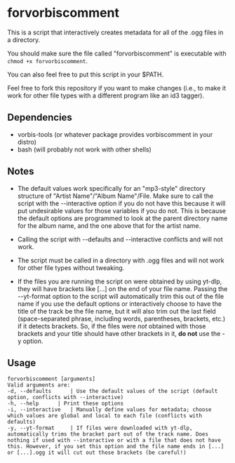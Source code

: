 # forvorbiscomment

This is a script that interactively creates metadata for all of the .ogg files in a directory.

You should make sure the file called "forvorbiscomment" is executable with `chmod +x forvorbiscomment`.

You can also feel free to put this script in your $PATH.

Feel free to fork this repository if you want to make changes (i.e., to make it work for other file types with a different program like an id3 tagger).

## Dependencies
- vorbis-tools (or whatever package provides vorbiscomment in your distro)
- bash (will probably not work with other shells)

## Notes

- The default values work specifically for an "mp3-style" directory structure of "Artist Name"/"Album Name"/File. Make sure to call the script with the --interactive option if you do not have this because it will put undesirable values for those variables if you do not. This is because the default options are programmed to look at the parent directory name for the album name, and the one above that for the artist name.

- Calling the script with --defaults and --interactive conflicts and will not work.

- The script must be called in a directory with .ogg files and will not work for other file types without tweaking.

- If the files you are running the script on were obtained by using yt-dlp, they will have brackets like [...] on the end of your file name. Passing the --yt-format option to the script will automatically trim this out of the file name if you use the default options or interactively choose to have the title of the track be the file name, but it will also trim out the last field (space-separated phrase, including words, parentheses, brackets, etc.) if it detects brackets. So, if the files were *not* obtained with those brackets and your title should have other brackets in it, **do not** use the -y option.

## Usage
```
forvorbiscomment [arguments]
Valid arguments are:
-d, --defaults		| Use the default values of the script (default option, conflicts with --interactive)
-h, --help		| Print these options
-i, --interactive	| Manually define values for metadata; choose which values are global and local to each file (conflicts with defaults)
-y, --yt-format		| If files were downloaded with yt-dlp, automatically trims the bracket part out of the track name. Does nothing if used with --interactive or with a file that does not have this. However, if you set this option and the file name ends in [...] or [...].ogg it will cut out those brackets (be careful!)
```
